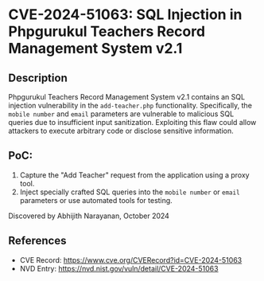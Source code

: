 # CVE-2024-51063: SQL Injection in Phpgurukul Teachers Record Management System v2.1

## Description

Phpgurukul Teachers Record Management System v2.1 contains an SQL injection vulnerability in the `add-teacher.php` functionality. Specifically, the `mobile number` and `email` parameters are vulnerable to malicious SQL queries due to insufficient input sanitization. Exploiting this flaw could allow attackers to execute arbitrary code or disclose sensitive information.

## PoC:

1. Capture the "Add Teacher" request from the application using a proxy tool.
2. Inject specially crafted SQL queries into the `mobile number` or `email` parameters or use automated tools for testing.

Discovered by Abhijith Narayanan, October 2024

## References

- CVE Record: https://www.cve.org/CVERecord?id=CVE-2024-51063
- NVD Entry: https://nvd.nist.gov/vuln/detail/CVE-2024-51063
